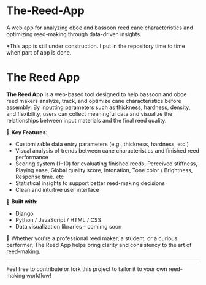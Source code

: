 # The-Reed-App
A web app for analyzing oboe and bassoon reed cane characteristics and optimizing reed-making through data-driven insights.

*This app is still under construction. I put in the repository time to time when part of app is done. 

# The Reed App

**The Reed App** is a web-based tool designed to help bassoon and oboe reed makers analyze, track, and optimize cane characteristics before assembly. By inputting parameters such as thickness, hardness, density, and flexibility, users can collect meaningful data and visualize the relationships between input materials and the final reed quality.

🎯 **Key Features:**
- Customizable data entry parameters (e.g., thickness, hardness, etc.)
- Visual analysis of trends between cane characteristics and finished reed performance
- Scoring system (1–10) for evaluating finished reeds, Perceived stiffness, Playing ease, Global quality score, Intonation, Tone color / Brightness, Response time. etc
- Statistical insights to support better reed-making decisions
- Clean and intuitive user interface

🔧 **Built with:**
- Django
- Python / JavaScript / HTML / CSS
- Data visualization libraries - comimg soon

🧪 Whether you're a professional reed maker, a student, or a curious performer, The Reed App helps bring clarity and consistency to the art of reed-making.

---

Feel free to contribute or fork this project to tailor it to your own reed-making workflow!
